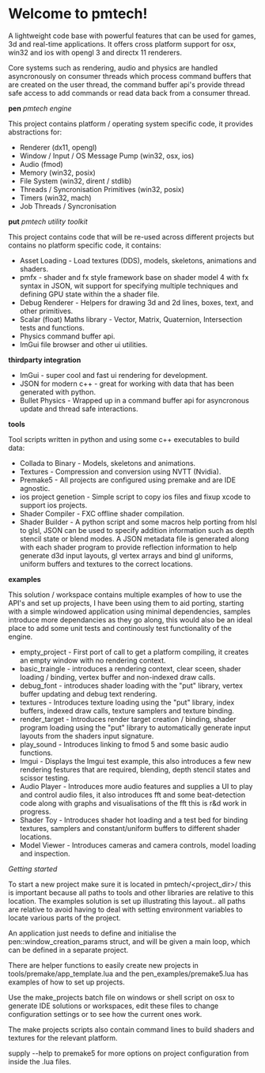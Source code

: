 # Welcome to pmtech!

A lightweight code base with powerful features that can be used for games, 3d and real-time applications. It offers cross platform support for osx, win32 and ios with opengl 3 and directx 11 renderers. 

Core systems such as rendering, audio and physics are handled asyncronously on consumer threads which process command buffers that are created on the user thread, the command buffer api's provide thread safe access to add commands or read data back from a consumer thread.

**pen** *pmtech engine* 

This project contains platform / operating system specific code, it provides abstractions for:
- Renderer (dx11, opengl)
- Window / Input / OS Message Pump (win32, osx, ios)
- Audio (fmod)
- Memory (win32, posix)
- File System (win32, dirent / stdlib)
- Threads / Syncronisation Primitives (win32, posix)
- Timers (win32, mach)
- Job Threads / Syncronisation

**put** *pmtech utility toolkit*

This project contains code that will be re-used across different projects but contains no platform specific code, it contains:
- Asset Loading - Load textures (DDS), models, skeletons, animations and shaders.
- pmfx - shader and fx style framework base on shader model 4 with fx syntax in JSON, wit support for specifying multiple techniques and defining GPU state within the a shader file.
- Debug Renderer - Helpers for drawing 3d and 2d lines, boxes, text, and other primitives.
- Scalar (float) Maths library - Vector, Matrix, Quaternion, Intersection tests and functions.
- Physics command buffer api.
- ImGui file browser and other ui utilities.

**thirdparty integration**
- ImGui - super cool and fast ui rendering for development.
- JSON for modern c++ - great for working with data that has been generated with python.
- Bullet Physics - Wrapped up in a command buffer api for asyncronous update and thread safe interactions.

**tools**

Tool scripts written in python and using some c++ executables to build data:
- Collada to Binary - Models, skeletons and animations.
- Textures - Compression and conversion using NVTT (Nvidia).
- Premake5 - All projects are configured using premake and are IDE agnostic.
- ios project genetion - Simple script to copy ios files and fixup xcode to support ios projects.
- Shader Compiler - FXC offline shader compilation.
- Shader Builder - A python script and some macros help porting from hlsl to glsl, JSON can be used to specify addition information such as depth stencil state or blend modes. A JSON metadata file is generated along with each shader program to provide reflection information to help generate d3d input layouts, gl vertex arrays and bind gl uniforms, uniform buffers and textures to the correct locations.

**examples**

This solution / workspace contains multiple examples of how to use the API's and set up projects, I have been using them to aid porting, starting with a simple windowed application using minimal dependencies, samples introduce more dependancies as they go along, this would also be an ideal place to add some unit tests and continously test functionality of the engine.

- empty_project - First port of call to get a platform compiling, it creates an empty window with no rendering context.
- basic_traingle - introduces a rendering context, clear sceen, shader loading / binding, vertex buffer and non-indexed draw calls.
- debug_font - introduces shader loading with the "put" library, vertex buffer updating and debug text rendering.
- textures - Introduces texture loading using the "put" library, index buffers, indexed draw calls, texture samplers and texture binding.
- render_target - Introduces render target creation / binding, shader program loading using the "put" library to automatically generate input layouts from the shaders input signature.
- play_sound - Introduces linking to fmod 5 and some basic audio functions.
- Imgui - Displays the Imgui test example, this also introduces a few new rendering festures that are required, blending, depth stencil states and scissor testing.
- Audio Player - Introduces more audio features and supplies a UI to play and control audio files, it also introduces fft and some beat-detection code along with graphs and visualisations of the fft this is r&d work in progress.
- Shader Toy - Introduces shader hot loading and a test bed for binding textures, samplers and constant/uniform buffers to different shader locations.
- Model Viewer - Introduces cameras and camera controls, model loading and inspection.

*Getting started*

To start a new project make sure it is located in pmtech/<project_dir>/ this is important because all paths to tools and other libraries are relative to this location. The examples solution is set up illustrating this layout.. all paths are relative to avoid having to deal with setting environment variables to locate various parts of the project.

An application just needs to define and initialise the pen::window_creation_params struct, and will be given a main loop, which can be defined in a separate project. 

There are helper functions to easily create new projects in tools/premake/app_template.lua and the pen_examples/premake5.lua has examples of how to set up projects. 

Use the make_projects batch file on windows or shell script on osx to generate IDE solutions or workspaces, edit these files to change configuration settings or to see how the current ones work.

The make projects scripts also contain command lines to build shaders and textures for the relevant platform.

supply --help to premake5 for more options on project configuration from inside the .lua files.
